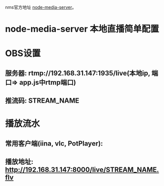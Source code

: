 nms官方地址 [node-media-server](https://github.com/illuspas/Node-Media-Server "手机观看MKV视频不错的选择")。

# node-media-server 本地直播简单配置

# OBS设置
## 服务器: rtmp://192.168.31.147:1935/live(本地ip, 端口=> app.js中rtmp端口)
## 推流码: STREAM_NAME

# 播放流水
## 常用客户端(iina, vlc, PotPlayer):
## 播放地址: http://192.168.31.147:8000/live/STREAM_NAME.flv
